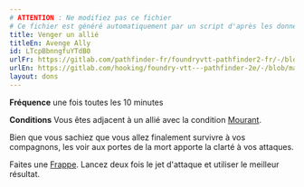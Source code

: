 ```yaml
---
# ATTENTION : Ne modifiez pas ce fichier
# Ce fichier est généré automatiquement par un script d'après les données du module Foundry VTT officiel et de sa traduction
title: Venger un allié
titleEn: Avenge Ally
id: LTcpBbnngfuYTdB0
urlFr: https://gitlab.com/pathfinder-fr/foundryvtt-pathfinder2-fr/-/blob/master/data/feats/LTcpBbnngfuYTdB0.htm
urlEn: https://gitlab.com/hooking/foundry-vtt---pathfinder-2e/-/blob/master/packs/data/feats.db/avenge-ally.json
layout: dons
---
```

**Fréquence** une fois toutes les 10 minutes

**Conditions** Vous êtes adjacent à un allié avec la condition [Mourant](../conditions/mourant.md).

Bien que vous sachiez que vous allez finalement survivre à vos compagnons, les voir aux portes de la mort apporte la clarté à vos attaques.

Faites une [Frappe](../actions/frapper.md). Lancez deux fois le jet d'attaque et utiliser le meilleur résultat.
